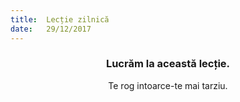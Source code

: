 ```yaml
---
title:  Lecție zilnică
date:   29/12/2017
---
```


### <center>Lucrăm la această lecție.</center>
<center>Te rog intoarce-te mai tarziu.</center>